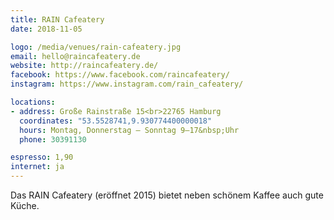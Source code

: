 ```yaml
---
title: RAIN Cafeatery
date: 2018-11-05

logo: /media/venues/rain-cafeatery.jpg
email: hello@raincafeatery.de
website: http://raincafeatery.de/
facebook: https://www.facebook.com/raincafeatery/
instagram: https://www.instagram.com/rain_cafeatery/

locations:
- address: Große Rainstraße 15<br>22765 Hamburg
  coordinates: "53.5528741,9.930774400000018"
  hours: Montag, Donnerstag – Sonntag 9–17&nbsp;Uhr
  phone: 30391130

espresso: 1,90
internet: ja
---
```


Das RAIN Cafeatery (eröffnet 2015) bietet neben schönem Kaffee auch gute Küche.